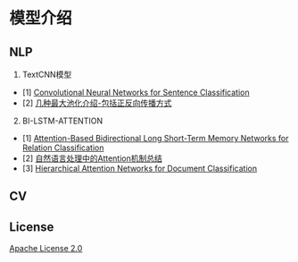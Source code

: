 # 模型介绍

## NLP

1. TextCNN模型
-  [1] [Convolutional Neural Networks for Sentence Classification](https://arxiv.org/abs/1408.5882 "Convolutional Neural Networks for Sentence Classification")
-  [2] [几种最大池化介绍-包括正反向传播方式](https://blog.csdn.net/sunflower_sara/article/details/81322048 "几种最大池化介绍-包括正反向传播方式")

2. BI-LSTM-ATTENTION
- [1] [Attention-Based Bidirectional Long Short-Term Memory Networks for Relation Classification](https://www.aclweb.org/anthology/P16-2034/ "Attention-Based Bidirectional Long Short-Term Memory Networks for Relation Classification")
- [2] [自然语言处理中的Attention机制总结](https://blog.csdn.net/hahajinbu/article/details/81940355 "自然语言处理中的Attention机制总结")
- [3] [Hierarchical Attention Networks for Document Classification
](https://www.aclweb.org/anthology/N16-1174/ "Hierarchical Attention Networks for Document Classification")


## CV



## License

[Apache License 2.0](LICENSE)

